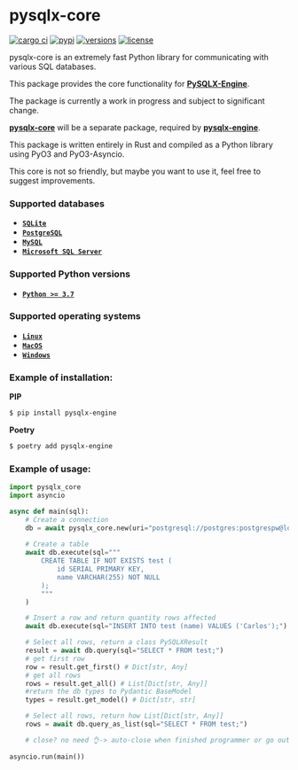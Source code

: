 # __pysqlx-core__

[![cargo ci](https://github.com/carlos-rian/pysqlx-core/actions/workflows/ci.yml/badge.svg?event=push)](https://github.com/carlos-rian/pysqlx-core/actions?query=event%3Apush+branch%3Amain+workflow%3Aci)
[![pypi](https://img.shields.io/pypi/v/pysqlx-core.svg)](https://pypi.python.org/pypi/pysqlx-core)
[![versions](https://img.shields.io/pypi/pyversions/pysqlx-core.svg)](https://github.com/carlos-rian/pysqlx-core)
[![license](https://img.shields.io/github/license/carlos-rian/pysqlx-core.svg)](https://github.com/carlos-rian/pysqlx-core/blob/main/LICENSE)

pysqlx-core is an extremely fast Python library for communicating with various SQL databases.

This package provides the core functionality for [__PySQLX-Engine__](https://carlos-rian.github.io/pysqlx-engine/).

The package is currently a work in progress and subject to significant change.

[__pysqlx-core__](https://pypi.org/project/pysqlx-core/) will be a separate package, required by [__pysqlx-engine__](https://carlos-rian.github.io/pysqlx-engine/).

This package is written entirely in Rust and compiled as a Python library using PyO3 and PyO3-Asyncio.

This core is not so friendly, but maybe you want to use it, feel free to suggest improvements.

### Supported databases

* [__`SQLite`__](https://www.sqlite.org/index.html)
* [__`PostgreSQL`__](https://www.postgresql.org/)
* [__`MySQL`__](https://www.mysql.com/)
* [__`Microsoft SQL Server`__](https://www.microsoft.com/sql-server)

### Supported Python versions

* [__`Python >= 3.7`__](https://www.python.org/)

### Supported operating systems

* [__`Linux`__](https://pt.wikipedia.org/wiki/Linux)
* [__`MacOS`__](https://pt.wikipedia.org/wiki/Macos)
* [__`Windows`__](https://pt.wikipedia.org/wiki/Microsoft_Windows)


### Example of installation:

__PIP__

```bash
$ pip install pysqlx-engine
```

__Poetry__

```bash
$ poetry add pysqlx-engine
```

### Example of usage:

```python
import pysqlx_core
import asyncio

async def main(sql):
    # Create a connection 
    db = await pysqlx_core.new(uri="postgresql://postgres:postgrespw@localhost:49153")
    
    # Create a table
    await db.execute(sql="""
        CREATE TABLE IF NOT EXISTS test (
            id SERIAL PRIMARY KEY,
            name VARCHAR(255) NOT NULL
        );
        """
    )

    # Insert a row and return quantity rows affected
    await db.execute(sql="INSERT INTO test (name) VALUES ('Carlos');")

    # Select all rows, return a class PySQLXResult
    result = await db.query(sql="SELECT * FROM test;")
    # get first row
    row = result.get_first() # Dict[str, Any] 
    # get all rows
    rows = result.get_all() # List[Dict[str, Any]]
    #return the db types to Pydantic BaseModel
    types = result.get_model() # Dict[str, str] 

    # Select all rows, return how List[Dict[str, Any]]
    rows = await db.query_as_list(sql="SELECT * FROM test;")

    # close? no need 👌-> auto-close when finished programmer or go out of context..
    
asyncio.run(main())
```